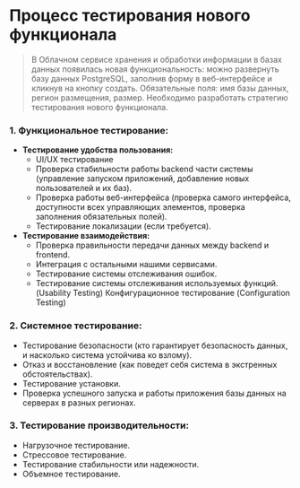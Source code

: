 # Процесс тестирования нового функционала
>В Облачном сервисе хранения и обработки информации в базах данных появилась новая функциональность: можно развернуть базу данных PostgreSQL, заполнив форму в веб-интерфейсе и кликнув на кнопку создать. Обязательные поля: имя базы данных, регион размещения, размер. Необходимо разработать стратегию тестирования нового функционала.

### 1. Функциональное тестирование:
  * **Тестирование удобства пользования:**
    * UI/UX тестирование
    * Проверка стабильности работы backend части системы (управление запуском приложений, добавление новых пользователей и их баз).
    * Проверка работы веб-интерфейса (проверка самого интерфейса, доступности всех управляющих элементов, проверка заполнения обязательных полей).
    * Тестирование локализации (если требуется).
  * **Тестирование взаимодействия:** 
    * Проверка правильности передачи данных между backend и frontend.
    * Интеграция с остальными нашими сервисами.
    * Тестирование системы отслеживания ошибок.
    * Тестирование системы отслеживания используемых функций.
 (Usability Testing)
Конфигурационное тестирование (Configuration Testing)
 
### 2. Системное тестирование:
  * Тестирование безопасности (кто гарантирует безопасность данных, и насколько система устойчива ко взлому).
  * Отказ и восстановление (как поведет себя система в экстренных обстоятельствах).
  * Тестирование установки.
  * Проверка успешного запуска и работы приложения базы данных на серверах в разных регионах.

### 3. Тестирование производительности:
  * Нагрузочное тестирование.
  * Стрессовое тестирование.
  * Тестирование стабильности или надежности.
  * Объемное тестирование.




